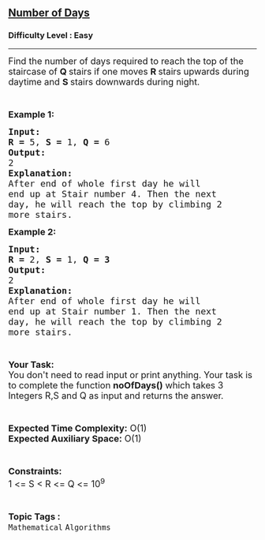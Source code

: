 <h2><a href="https://www.geeksforgeeks.org/problems/number-of-days4543/1?page=8&category=Mathematical&difficulty=Easy&sortBy=submissions">Number of Days</a></h2><h3>Difficulty Level : Easy</h3><hr><div class="problems_problem_content__Xm_eO"><p><span style="font-size:18px">Find the number of days required to reach the top of the staircase of <strong>Q </strong>stairs if one moves <strong>R </strong>stairs upwards during daytime and <strong>S </strong>stairs downwards during night.</span></p>

<p>&nbsp;</p>

<p><span style="font-size:18px"><strong>Example 1:</strong></span></p>

<pre><span style="font-size:18px"><strong>Input:</strong></span>
<span style="font-size:18px"><strong>R = </strong>5, <strong>S = </strong>1, <strong>Q = </strong>6</span>
<span style="font-size:18px"><strong>Output:</strong></span>
<span style="font-size:18px">2</span>
<span style="font-size:18px"><strong>Explanation:</strong></span>
<span style="font-size:18px">After end of whole first day he will
end up at Stair number 4. Then the next
day, he will reach the top by climbing 2
more stairs.</span></pre>

<p><span style="font-size:18px"><strong>Example 2:</strong></span></p>

<pre><span style="font-size:18px"><strong>Input:</strong></span>
<span style="font-size:18px"><strong>R = </strong>2, <strong>S = </strong>1, <strong>Q = 3</strong></span>
<span style="font-size:18px"><strong>Output:</strong></span>
<span style="font-size:18px">2</span>
<span style="font-size:18px"><strong>Explanation:</strong></span>
<span style="font-size:18px">After end of whole first day he will
end up at Stair number 1. Then the next
day, he will reach the top by climbing 2
more stairs.</span></pre>

<p>&nbsp;</p>

<p><span style="font-size:18px"><strong>Your Task:</strong><br>
You don't need to read input or print anything. Your task is to complete the function <strong>noOfDays()</strong> which takes 3 Integers R,S and Q as input and returns the answer.</span></p>

<p>&nbsp;</p>

<p><span style="font-size:18px"><strong>Expected Time Complexity:</strong> O(1)<br>
<strong>Expected Auxiliary Space:</strong> O(1)</span></p>

<p>&nbsp;</p>

<p><span style="font-size:18px"><strong>Constraints:</strong></span><br>
<span style="font-size:18px">1 &lt;= S &lt; R &lt;= Q &lt;= 10<sup>9</sup></span></p>
</div><br><p><span style=font-size:18px><strong>Topic Tags : </strong><br><code>Mathematical</code>&nbsp;<code>Algorithms</code>&nbsp;